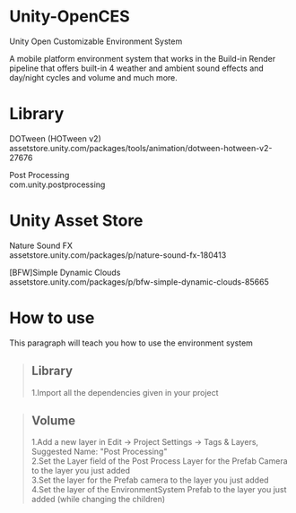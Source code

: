 # Unity-OpenCES
Unity Open Customizable Environment System

A mobile platform environment system that works in the Build-in Render pipeline that offers built-in 4 weather and ambient sound effects and day/night cycles and volume and much more.

# Library
DOTween (HOTween v2)<br>
assetstore.unity.com/packages/tools/animation/dotween-hotween-v2-27676<br>

Post Processing<br>
com.unity.postprocessing<br>

# Unity Asset Store
Nature Sound FX<br>
assetstore.unity.com/packages/p/nature-sound-fx-180413<br>

[BFW]Simple Dynamic Clouds<br>
assetstore.unity.com/packages/p/bfw-simple-dynamic-clouds-85665<br>

# How to use
This paragraph will teach you how to use the environment system
> ## Library
> 1.Import all the dependencies given in your project<br>

> ## Volume
> 1.Add a new layer in Edit -> Project Settings -> Tags & Layers, Suggested Name: "Post Processing"<br>
> 2.Set the Layer field of the Post Process Layer for the Prefab Camera to the layer you just added<br>
> 3.Set the layer for the Prefab camera to the layer you just added<br>
> 4.Set the layer of the EnvironmentSystem Prefab to the layer you just added (while changing the children)<br>
